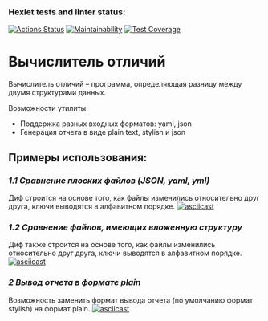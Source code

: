 ### Hexlet tests and linter status:
[![Actions Status](https://github.com/anilukin/frontend-project-46/workflows/hexlet-check/badge.svg)](https://github.com/anilukin/frontend-project-46/actions)
[![Maintainability](https://api.codeclimate.com/v1/badges/7c5c42a2ff4a864e0d13/maintainability)](https://codeclimate.com/github/anilukin/frontend-project-46/maintainability)
[![Test Coverage](https://api.codeclimate.com/v1/badges/7c5c42a2ff4a864e0d13/test_coverage)](https://codeclimate.com/github/anilukin/frontend-project-46/test_coverage)
# Вычислитель отличий
Вычислитель отличий – программа, определяющая разницу между двумя структурами данных.

Возможности утилиты:
- Поддержка разных входных форматов: yaml, json
- Генерация отчета в виде plain text, stylish и json

## Примеры использования:
### *1.1 Сравнение плоских файлов (JSON, yaml, yml)*
Диф строится на основе того, как файлы изменились относительно друг друга, ключи выводятся в алфавитном порядке.
[![asciicast](https://asciinema.org/a/wI65ZterMpgnuK27doVyQDpXM.svg)](https://asciinema.org/a/wI65ZterMpgnuK27doVyQDpXM)

### *1.2 Сравнение файлов, имеющих вложенную структуру*
Диф также строится на основе того, как файлы изменились относительно друг друга, ключи выводятся в алфавитном порядке.
[![asciicast](https://asciinema.org/a/039v7KuV5xlBOOcp7g71D9E2P.svg)](https://asciinema.org/a/039v7KuV5xlBOOcp7g71D9E2P)

### *2 Вывод отчета в формате plain*
Возможность заменить формат вывода отчета (по умолчанию формат stylish) на формат plain.
[![asciicast](https://asciinema.org/a/CiMm7s7LUNpnlYeVTaqPMGP01.svg)](https://asciinema.org/a/CiMm7s7LUNpnlYeVTaqPMGP01)
